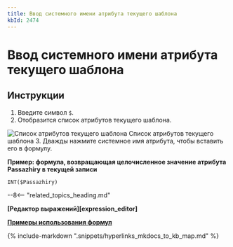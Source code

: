 ```yaml
---
title: Ввод системного имени атрибута текущего шаблона
kbId: 2474
---
```


# Ввод системного имени атрибута текущего шаблона

## Инструкции

1. Введите символ `$`.
2. Отобразится список атрибутов текущего шаблона.
![Список атрибутов текущего шаблона](https://kb.comindware.ru/assets/formula_editor_template_attribute_autocomplete.png)
Список атрибутов текущего шаблона
3. Дважды нажмите системное имя атрибута, чтобы вставить его в формулу.

**Пример: формула, возвращающая целочисленное значение атрибута Passazhiry в текущей записи**

```
INT($Passazhiry) 
```

--8<-- "related_topics_heading.md"

**[Редактор выражений][expression_editor]**

**[Примеры использования формул](https://kb.comindware.ru/category.php?id=409)**

{% include-markdown ".snippets/hyperlinks_mkdocs_to_kb_map.md" %}
